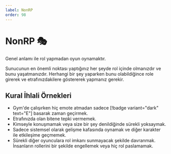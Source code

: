 ```yaml
---
label: NonRP 
order: 98
---
```


# NonRP :performing_arts:

Genel anlamı ile rol yapmadan oyun oynamaktır.

Sunucunun en önemli noktası yaptığınız her şeyde rol içinde olmanızdır ve bunu yaşatmanızdır. Herhangi bir şey yaparken bunu olabildiğince role girerek ve etrafınızdakilere göstererek yapmanız gerekir.

## Kural İhlali Örnekleri

- Gym'de çalışırken hiç emote atmadan sadece [!badge variant="dark" text="E"] basarak zaman geçirmek.
- Etrafınızda olan bitene tepki vermemek.
- Kimseyle konuşmamak veya size bir şey denildiğinde sürekli yoksaymak.
- Sadece sistemsel olarak gelişme kafasında oynamak ve diğer karakter ile etkileşime geçmemek.
- Sürekli diğer oyunculara rol imkanı sunmayacak şekilde davranmak. İnsanların rollerini bir şekilde engellemek veya hiç rol paslamamak.
